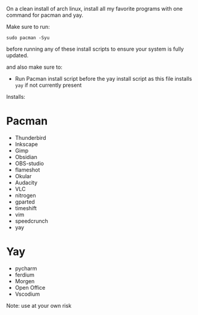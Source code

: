 On a clean install of arch linux, install all my favorite programs with one command for pacman and yay. 

Make sure to run: 

```
sudo pacman -Syu
```

before running any of these install scripts to ensure your system is fully updated. 

and also make sure to: 
- Run Pacman install script before the yay install script as this file installs `yay` if not currently present 

Installs: 

# Pacman
- Thunderbird
- Inkscape
- Gimp
- Obsidian
- OBS-studio
- flameshot
- Okular
- Audacity
- VLC
- nitrogen
- gparted
- timeshift
- vim
- speedcrunch
- yay


# Yay
- pycharm
- ferdium 
- Morgen
- Open Office
- Vscodium

Note: use at your own risk 
